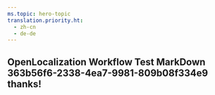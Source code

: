 ```yaml
---
ms.topic: hero-topic
translation.priority.ht: 
  - zh-cn
  - de-de
---
```

## OpenLocalization Workflow Test MarkDown 363b56f6-2338-4ea7-9981-809b08f334e9 thanks!
